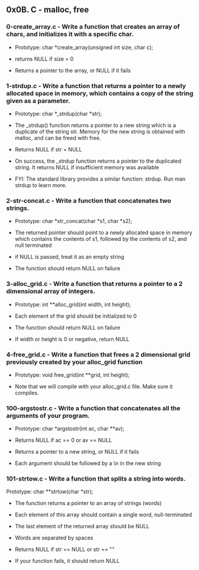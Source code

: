 ## 0x0B. C - malloc, free

### 0-create_array.c - Write a function that creates an array of chars, and initializes it with a specific char.
- Prototype: char *create_array(unsigned int size, char c);
- returns NULL if size = 0

- Returns a pointer to the array, or NULL if it fails

### 1-strdup.c - Write a function that returns a pointer to a newly allocated space in memory, which contains a copy of the string given as a parameter.
- Prototype: char *_strdup(char *str);

- The _strdup() function returns a pointer to a new string which is a duplicate of the string str. Memory for the new string is obtained with malloc, and can be freed with free.

- Returns NULL if str = NULL

- On success, the _strdup function returns a pointer to the duplicated string. It returns NULL if insufficient memory was available

- FYI: The standard library provides a similar function: strdup. Run man strdup to learn more.

### 2-str-concat.c - Write a function that concatenates two strings.
- Prototype: char *str_concat(char *s1, char *s2);

- The returned pointer should point to a newly allocated space in memory which contains the contents of s1, followed by the contents of s2, and null terminated

- if NULL is passed, treat it as an empty string

- The function should return NULL on failure

### 3-alloc_grid.c - Write a function that returns a pointer to a 2 dimensional array of integers.
- Prototype: int **alloc_grid(int width, int height);

- Each element of the grid should be initialized to 0

- The function should return NULL on failure

- If width or height is 0 or negative, return NULL

### 4-free_grid.c - Write a function that frees a 2 dimensional grid previously created by your alloc_grid function
- Prototype: void free_grid(int **grid, int height);

- Note that we will compile with your alloc_grid.c file. Make sure it compiles.

### 100-argstostr.c - Write a function that concatenates all the arguments of your program.
- Prototype: char *argstostr(int ac, char **av);

- Returns NULL if ac == 0 or av == NULL

- Returns a pointer to a new string, or NULL if it fails

- Each argument should be followed by a \n in the new string

### 101-strtow.c - Write a function that splits a string into words.
Prototype: char **strtow(char *str);
- The function returns a pointer to an array of strings (words)

- Each element of this array should contain a single word, null-terminated

- The last element of the returned array should be NULL

- Words are separated by spaces

- Returns NULL if str == NULL or str == ""

- If your function fails, it should return NULL
